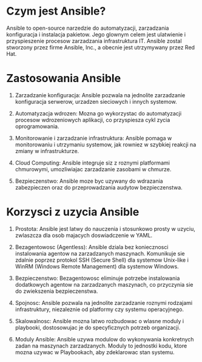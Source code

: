 # Czym jest Ansible?

Ansible to open-source narzedzie do automatyzacji, zarzadzania konfiguracja i instalacja pakietow. Jego glownym celem jest ulatwienie i przyspieszenie procesow zarzadzania infrastruktura IT. Ansible zostal stworzony przez firme Ansible, Inc., a obecnie jest utrzymywany przez Red Hat.

# Zastosowania Ansible

1. Zarzadzanie konfiguracja: Ansible pozwala na jednolite zarzadzanie konfiguracja serwerow, urzadzen sieciowych i innych systemow.

2. Automatyzacja wdrozen: Mozna go wykorzystac do automatyzacji procesow wdrozeniowych aplikacji, co przyspiesza cykl zycia oprogramowania.

3. Monitorowanie i zarzadzanie infrastruktura: Ansible pomaga w monitorowaniu i utrzymaniu systemow, jak rowniez w szybkiej reakcji na zmiany w infrastrukturze.

4. Cloud Computing: Ansible integruje siz z roznymi platformami chmurowymi, umozliwiajac zarzadzanie zasobami w chmurze.

5. Bezpieczenstwo: Ansible moze byc uzywany do wdrazania zabezpieczen oraz do przeprowadzania audytow bezpieczenstwa.

# Korzysci z uzycia Ansible

1. Prostota: Ansible jest latwy do nauczenia i stosunkowo prosty w uzyciu, zwlaszcza dla osob majacych doswiadczenie w YAML.

2. Bezagentowosc (Agentless): Ansible dziala bez koniecznosci instalowania agentow na zarzadzanych maszynach. Komunikuje sie zdalnie poprzez protokol SSH (Secure Shell) dla systemow Unix-like i WinRM (Windows Remote Management) dla systemow Windows.

3. Bezpieczenstwo: Bezagentowosc eliminuje potrzebe instalowania dodatkowych agentow na zarzadzanych maszynach, co przyczynia sie do zwiekszenia bezpieczenstwa.

4. Spojnosc: Ansible pozwala na jednolite zarzadzanie roznymi rodzajami infrastruktury, niezaleznie od platformy czy systemu operacyjnego.

5. Skalowalnosc: Ansible mozna latwo rozbudowac o wlasne moduly i playbooki, dostosowujac je do specyficznych potrzeb organizacji.

6. Moduly Ansible: Ansible uzywa modulow do wykonywania konkretnych zadan na maszynach zarzadzanych. Moduly to jednostki kodu, ktore mozna uzywac w Playbookach, aby zdeklarowac stan systemu.

